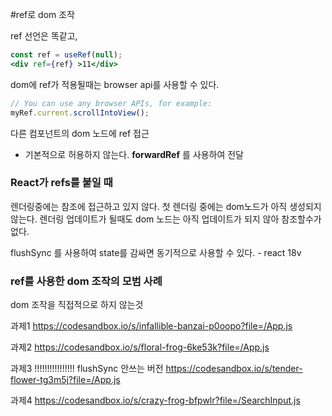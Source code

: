 #ref로 dom 조작

ref 선언은 똑같고, 
```jsx
const ref = useRef(null);
<div ref={ref} >11</div>
```

dom에 ref가 적용될때는 browser api를 사용할 수 있다. 
```js
// You can use any browser APIs, for example:
myRef.current.scrollIntoView();
```

다른 컴포넌트의 dom 노드에 ref 접근
- 기본적으로 허용하지 않는다.
<b>forwardRef</b> 를 사용하여 전달

### React가 refs를 붙일 때 
렌더링중에는 참조에 접근하고 있지 않다. 
첫 렌더링 중에는 dom노드가 아직 생성되지 않는다. 
렌더링 업데이트가 될때도 dom 노드는 아직 업데이트가 되지 않아 참조할수가 없다. 

flushSync 를 사용하여 state를 감싸면 동기적으로 사용할 수 있다. - react 18v

### ref를 사용한 dom 조작의 모범 사례
dom 조작을 직접적으로 하지 않는것 

과제1 
https://codesandbox.io/s/infallible-banzai-p0oopo?file=/App.js

과제2
https://codesandbox.io/s/floral-frog-6ke53k?file=/App.js

과제3 !!!!!!!!!!!!!!!! flushSync 안쓰는 버전
https://codesandbox.io/s/tender-flower-tg3m5j?file=/App.js

과제4 
https://codesandbox.io/s/crazy-frog-bfpwlr?file=/SearchInput.js
